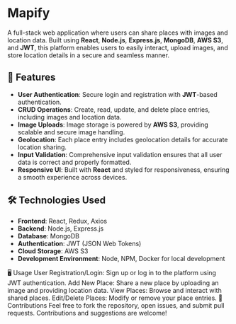 # Mapify

A full-stack web application where users can share places with images and location data. Built using **React**, **Node.js**, **Express.js**, **MongoDB**, **AWS S3**, and **JWT**, this platform enables users to easily interact, upload images, and store location details in a secure and seamless manner.

## 🚀 Features
- **User Authentication**: Secure login and registration with **JWT**-based authentication.
- **CRUD Operations**: Create, read, update, and delete place entries, including images and location data.
- **Image Uploads**: Image storage is powered by **AWS S3**, providing scalable and secure image handling.
- **Geolocation**: Each place entry includes geolocation details for accurate location sharing.
- **Input Validation**: Comprehensive input validation ensures that all user data is correct and properly formatted.
- **Responsive UI**: Built with **React** and styled for responsiveness, ensuring a smooth experience across devices.

## 🛠 Technologies Used
- **Frontend**: React, Redux, Axios
- **Backend**: Node.js, Express.js
- **Database**: MongoDB
- **Authentication**: JWT (JSON Web Tokens)
- **Cloud Storage**: AWS S3
- **Development Environment**: Node, NPM, Docker for local development

🖥️ Usage
User Registration/Login: Sign up or log in to the platform using JWT authentication.
Add New Place: Share a new place by uploading an image and providing location data.
View Places: Browse and interact with shared places.
Edit/Delete Places: Modify or remove your place entries.
🤝 Contributions
Feel free to fork the repository, open issues, and submit pull requests. Contributions and suggestions are welcome!
